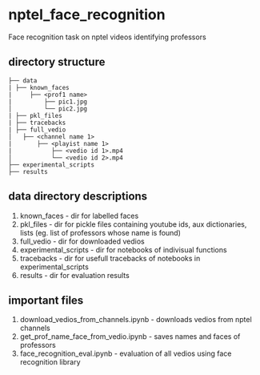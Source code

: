# nptel_face_recognition
Face recognition task on nptel videos identifying professors 

## directory structure
```
├── data
| ├── known_faces
|     ├── <prof1 name>
|         ├── pic1.jpg
│         └── pic2.jpg
| ├── pkl_files
| ├── tracebacks
| ├── full_vedio
│   ├── <channel name 1>
|       ├── <playist name 1>
|           ├── <vedio id 1>.mp4
│           └── <vedio id 2>.mp4
├── experimental_scripts
├── results

```

## data directory descriptions

1. known_faces - dir for labelled faces
2. pkl_files - dir for pickle files containing youtube ids, aux dictionaries, lists (eg. list of professors whose name is found)
3. full_vedio - dir for downloaded vedios
4. experimental_scripts - dir for notebooks of indivisual functions
5. tracebacks - dir for usefull tracebacks of notebooks in experimental_scripts
6. results - dir for evaluation results


## important files

1. download_vedios_from_channels.ipynb - downloads vedios from nptel channels
2. get_prof_name_face_from_vedio.ipynb - saves names and faces of professors
3. face_recognition_eval.ipynb - evaluation of all vedios using face recognition library





